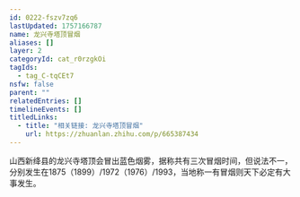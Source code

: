 ```yaml
---
id: 0222-fszv7zq6
lastUpdated: 1757166787
name: 龙兴寺塔顶冒烟
aliases: []
layer: 2
categoryId: cat_r0rzgkOi
tagIds:
  - tag_C-tqCEt7
nsfw: false
parent: ""
relatedEntries: []
timelineEvents: []
titledLinks:
  - title: "相关链接: 龙兴寺塔顶冒烟"
    url: https://zhuanlan.zhihu.com/p/665387434
---
```


山西新绛县的龙兴寺塔顶会冒出蓝色烟雾，据称共有三次冒烟时间，但说法不一，分别发生在1875（1899）/1972（1976）/1993，当地称一有冒烟则天下必定有大事发生。